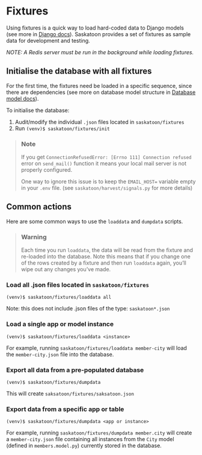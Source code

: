# Fixtures

Using fixtures is a quick way to load hard-coded data to Django models (see more in [Django docs](https://docs.djangoproject.com/en/dev/howto/initial-data/)). Saskatoon provides a set of fixtures as sample data for development and testing.

_NOTE: A Redis server must be run in the background while loading fixtures._

## Initialise the database with all fixtures

For the first time, the fixtures need be loaded in a specific sequence, since there are dependencies (see more on database model structure in [Database model docs](../../doc/db-model.pdf)).

To initialise the database:
1. Audit/modify the individual `.json` files located in `saskatoon/fixtures`
2. Run `(venv)$ saskatoon/fixtures/init`

> ### Note 
> If you get `ConnectionRefusedError: [Errno 111] Connection refused` error on `send_mail()` function it means your local mail server is not properly configured. 
> 
> One way to ignore this issue is to keep the `EMAIL_HOST=` variable empty in your `.env` file. (see `saskatoon/harvest/signals.py` for more details)

## Common actions
Here are some common ways to use the `loaddata` and `dumpdata` scripts. 

>  ### Warning
>  Each time you run `loaddata`, the data will be read from the fixture and re-loaded into the database. Note this means that if you change one of the rows created by a fixture and then run `loaddata` again, you’ll wipe out any changes you’ve made.

### Load all .json files located in `saskatoon/fixtures`
```
(venv)$ saskatoon/fixtures/loaddata all
```
Note: this does not include .json files of the type: `saskatoon*.json`

### Load a single app or model instance
```
(venv)$ saskatoon/fixtures/loaddata <instance>
```
For example, running `saskatoon/fixtures/loaddata member-city` will load the `member-city.json` file into the database.

### Export all data from a pre-populated database
```
(venv)$ saskatoon/fixtures/dumpdata
```
This will create `saksatoon/fixtures/saksatoon.json`

### Export data from a specific app or table
```
(venv)$ saskatoon/fixtures/dumpdata <app or instance>
```
For example, running `saskatoon/fixtures/dumpdata member.city` will create a `member-city.json` file containing all instances from the `City` model (defined in `members.model.py`) currently stored in the database.
